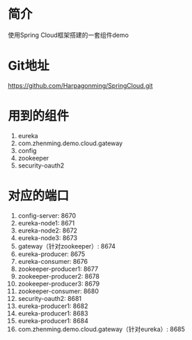 # 简介
使用Spring Cloud框架搭建的一套组件demo
# Git地址
https://github.com/Harpagonming/SpringCloud.git
# 用到的组件
1. eureka
2. com.zhenming.demo.cloud.gateway
3. config
4. zookeeper
5. security-oauth2
# 对应的端口 
1. config-server: 8670
2. eureka-node1: 8671
3. eureka-node2: 8672
4. eureka-node3: 8673
5. gateway（针对zookeeper）: 8674
6. eureka-producer: 8675
7. eureka-consumer: 8676
8. zookeeper-producer1: 8677
8. zookeeper-producer2: 8678
8. zookeeper-producer3: 8679
9. zookeeper-consumer: 8680
10. security-oauth2: 8681
11. eureka-producer1: 8682
12. eureka-producer1: 8683
13. eureka-producer1: 8684
14. com.zhenming.demo.cloud.gateway（针对eureka）: 8685